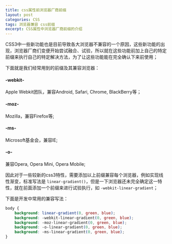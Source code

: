 ```yaml
---
title: css属性前浏览器厂商前缀
layout: post
categories: CSS
tags: 浏览器兼容 css前缀
excerpt: CSS属性中浏览器厂商前缀的介绍
---
```

CSS3中一些新功能也是目前导致各大浏览器不兼容的一个原因，这些新功能的出现，浏览器厂商们变便开始尝试融合、试验，所以就在这些功能前加上自己的特定前缀来执行自己的特定解决方法，为了让这些功能能在完全确认下来前使用；

下面就是我们经常用到的前缀及其兼容浏览器：

#### -webkit-
Apple Webkit团队，兼容Android, Safari, Chrome, BlackBerry等；

#### -moz-
Mozilla，兼容Firefox等;

#### -ms-
Microsoft基金会，兼容IE;

#### -o-
兼容Opera, Opera Mini, Opera Mobile;

因此对于一些较新的css3特性，需要添加以上前缀兼容每个浏览器，例如实现线性渐变，标准写法是 `linear-gradient()`，但是一下浏览器还未完全确定这一特性，就在前面添加一个前缀来进行试验执行，如 `-webkit-linear-gradient`；

下面是开发中常用的兼容写法：
```css
body {
    background: linear-gradient(0, green, blue);
    background: -webkit-linear-gradient(0, green, blue);
    background: -moz-linear-gradient(0, green, blue);
    background: -o-linear-gradient(0, green, blue);
    background: -ms-linear-gradient(0, green, blue);
}
```